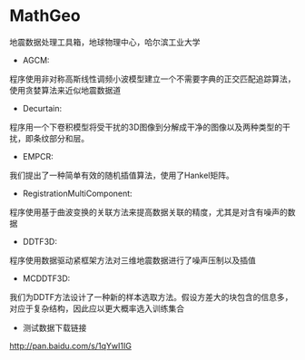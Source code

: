 # MathGeo

地震数据处理工具箱，地球物理中心，哈尔滨工业大学

* AGCM:

程序使用非对称高斯线性调频小波模型建立一个不需要字典的正交匹配追踪算法，使用贪婪算法来近似地震数据道
    
* Decurtain:

程序用一个下卷积模型将受干扰的3D图像到分解成干净的图像以及两种类型的干扰，即条纹部分和层。

* EMPCR:

我们提出了一种简单有效的随机插值算法，使用了Hankel矩阵。

* RegistrationMultiComponent:

程序使用基于曲波变换的关联方法来提高数据关联的精度，尤其是对含有噪声的数据

* DDTF3D:

程序使用数据驱动紧框架方法对三维地震数据进行了噪声压制以及插值

* MCDDTF3D:

我们为DDTF方法设计了一种新的样本选取方法。假设方差大的块包含的信息多，对应于复杂结构，因此应以更大概率选入训练集合

* 测试数据下载链接

http://pan.baidu.com/s/1qYwI1IG
